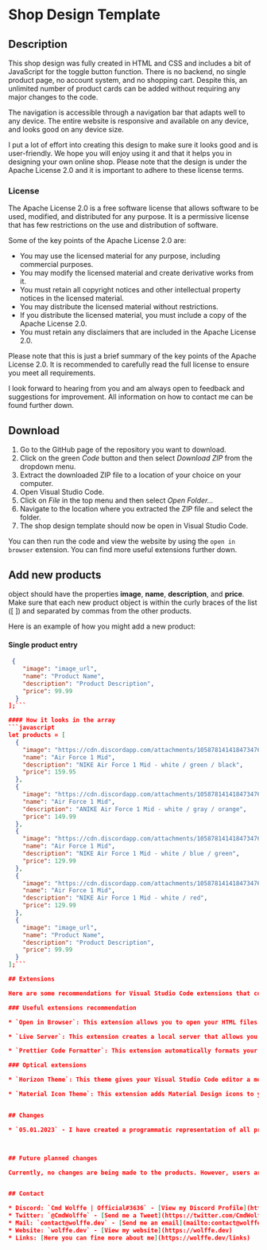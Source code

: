 # Shop Design Template


## Description 

This shop design was fully created in HTML and CSS and includes a bit of JavaScript for the toggle button function. There is no backend, no single product page, no account system, and no shopping cart. Despite this, an unlimited number of product cards can be added without requiring any major changes to the code.

The navigation is accessible through a navigation bar that adapts well to any device. The entire website is responsive and available on any device, and looks good on any device size.

I put a lot of effort into creating this design to make sure it looks good and is user-friendly. We hope you will enjoy using it and that it helps you in designing your own online shop. Please note that the design is under the Apache License 2.0 and it is important to adhere to these license terms.

### License 

The Apache License 2.0 is a free software license that allows software to be used, modified, and distributed for any purpose. It is a permissive license that has few restrictions on the use and distribution of software.

Some of the key points of the Apache License 2.0 are:

* You may use the licensed material for any purpose, including commercial purposes.
* You may modify the licensed material and create derivative works from it.
* You must retain all copyright notices and other intellectual property notices in the licensed material.
* You may distribute the licensed material without restrictions.
* If you distribute the licensed material, you must include a copy of the Apache License 2.0.
* You must retain any disclaimers that are included in the Apache License 2.0.

Please note that this is just a brief summary of the key points of the Apache License 2.0. It is recommended to carefully read the full license to ensure you meet all requirements.

I look forward to hearing from you and am always open to feedback and suggestions for improvement. All information on how to contact me can be found further down.


## Download

1. Go to the GitHub page of the repository you want to download.
2. Click on the green *Code* button and then select *Download ZIP* from the dropdown menu.
3. Extract the downloaded ZIP file to a location of your choice on your computer.
4. Open Visual Studio Code.
5. Click on *File* in the top menu and then select *Open Folder...*
6. Navigate to the location where you extracted the ZIP file and select the folder.
7. The shop design template should now be open in Visual Studio Code.

You can then run the code and view the website by using the `open in browser` extension. You can find more useful extensions further down.

## Add new products

object should have the properties **image**, **name**, **description**, and **price**. Make sure that each new product object is within the curly braces of the list ([ ]) and separated by commas from the other products.

Here is an example of how you might add a new product:


#### Single product entry
```json
 {
    "image": "image_url",
    "name": "Product Name",
    "description": "Product Description",
    "price": 99.99
  }
];```

#### How it looks in the array
```javascript
let products = [
  {
    "image": "https://cdn.discordapp.com/attachments/1058781414184734760/1060579309720440863/shoe_1.png",
    "name": "Air Force 1 Mid",
    "description": "NIKE Air Force 1 Mid - white / green / black",
    "price": 159.95
  },
  {
    "image": "https://cdn.discordapp.com/attachments/1058781414184734760/1060579310152470698/shoe_2.png",
    "name": "Air Force 1 Mid",
    "description": "ANIKE Air Force 1 Mid - white / gray / orange",
    "price": 149.99
  },
  {
    "image": "https://cdn.discordapp.com/attachments/1058781414184734760/1060579310886469642/shoe_3.png",
    "name": "Air Force 1 Mid",
    "description": "NIKE Air Force 1 Mid - white / blue / green",
    "price": 129.99
  },
  {
    "image": "https://cdn.discordapp.com/attachments/1058781414184734760/1060579311364608000/shoe_4.png",
    "name": "Air Force 1 Mid",
    "description": "NIKE Air Force 1 Mid - white / red",
    "price": 129.99
  },
  {
    "image": "image_url",
    "name": "Product Name",
    "description": "Product Description",
    "price": 99.99
  }
];```

## Extensions 

Here are some recommendations for Visual Studio Code extensions that could help you with HTML and CSS projects:

### Useful extensions recommendation

* `Open in Browser`: This extension allows you to open your HTML files directly in a browser without having to save them first. This can be especially useful if you want to quickly preview your work.

* `Live Server`: This extension creates a local server that allows you to open and test your HTML and CSS files directly in a browser. You can then make changes in real-time and see how they affect the appearance of your page.

* `Prettier Code Formatter`: This extension automatically formats your code to make it more readable and organized. You can set how you want your code to be formatted, and the extension takes care of the rest. This can be especially useful if you are working with other developers and want to use a consistent formatting scheme.

### Optical extensions

* `Horizon Theme`: This theme gives your Visual Studio Code editor a modern and clean look. It offers many options for customizing colors and fonts and is easy to read.

* `Material Icon Theme`: This extension adds Material Design icons to your files and folders to help you navigate better. The icons are color-coded and look good.


## Changes

* `05.01.2023` - I have created a programmatic representation of all products using JavaScript and HTML. To do this, I first created a list of products stored in JSON format. Then, I created a function that creates an HTML element for each product and returns the element. Finally, I used a loop to go through all the products and call the function to create the HTML element for each one.



## Future planned changes

Currently, no changes are being made to the products. However, users are able to submit ideas and suggestions for new systems or changes to existing systems. We welcome all feedback and will take it into consideration for future updates.


## Contact

* Discord: `Cmd Wolffe | Official#3636` - [View my Discord Profile](https://discord.com/users/884114936622637136)
* Twitter: `@CmdWolffe` - [Send me a Tweet](https://twitter.com/CmdWolffe)
* Mail: `contact@wolffe.dev` - [Send me an email](mailto:contact@wolffe.dev)
* Website: `wolffe.dev` - [View my website](https://wolffe.dev)
* Links: [Here you can fine more about me](https://wolffe.dev/links)




